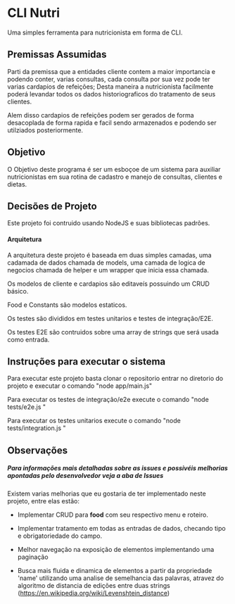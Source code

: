 # CLI Nutri

Uma simples ferramenta para nutricionista em forma de CLI.

## Premissas Assumidas

Parti da premissa que a entidades cliente contem a maior importancia e podendo conter, varias consultas, cada consulta por sua vez pode ter varias cardapios de refeições; Desta maneira a nutricionista facilmente poderá levandar todos os dados historiograficos do tratamento de seus clientes.

Alem disso cardapios de refeições podem ser gerados de forma desacoplada de forma rapida e facil sendo armazenados e podendo ser utilziados posteriormente.

## Objetivo

O Objetivo deste programa é ser um esboçoe de um sistema para auxiliar nutricionistas em sua rotina de cadastro e manejo de consultas, clientes e dietas.

## Decisões de Projeto

Este projeto foi contruido usando NodeJS e suas bibliotecas padrões.

#### Arquitetura

A arquitetura deste projeto é baseada em duas simples camadas, uma cadamada de dados chamada de models, uma camada de logica de negocios chamada de helper e um wrapper que inicia essa chamada.

Os modelos de cliente e cardapios são editaveís possuindo um CRUD básico.

Food e Constants são modelos estaticos.

Os testes são divididos em testes unitarios e testes de integração/E2E.

Os testes E2E são contruidos sobre uma array de strings que será usada como entrada.

## Instruções para executar o sistema

Para executar este projeto basta clonar o repositorio entrar no diretorio do projeto e executar o comando "node app/main.js"

Para executar os testes de integração/e2e execute o comando "node tests/e2e.js "

Para executar os testes unitarios execute o comando "node tests/integration.js "

## Observações

##### Para informações mais detalhadas sobre as issues e possivéis melhorias apontadas pelo desenvolvedor veja a aba de **Issues**

Existem varias melhorias que eu gostaria de ter implementado neste projeto, entre elas estão:

-   Implementar CRUD para **food** com seu respectivo menu e roteiro.

-   Implementar tratamento em todas as entradas de dados, checando tipo e obrigatoriedade do campo.

-   Melhor navegação na exposição de elementos implementando uma paginação

-   Busca mais fluida e dinamica de elementos a partir da propriedade 'name' utilizando uma analise de semelhancia das palavras, atravez do algoritmo de distancia de edições entre duas strings (https://en.wikipedia.org/wiki/Levenshtein_distance)


